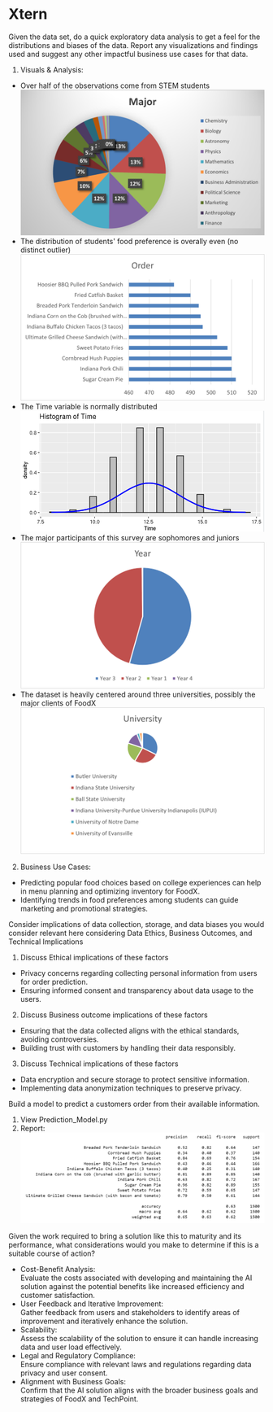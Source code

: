 # Xtern
Given the data set, do a quick exploratory data analysis to get a feel for the distributions and biases of the data.  Report any visualizations and findings used and suggest any other impactful business use cases for that data.

1. Visuals & Analysis:
* Over half of the observations come from STEM students
![alt text](https://github.com/Aaron0825/Xtern/blob/main/pics/Major.png?raw=true)
* The distribution of students' food preference is overally even (no distinct outlier)
![alt text](https://github.com/Aaron0825/Xtern/blob/main/pics/OO.png?raw=true)
* The Time variable is normally distributed
![alt text](https://github.com/Aaron0825/Xtern/blob/main/pics/TT.png?raw=true)
* The major participants of this survey are sophomores and juniors
![alt text](https://github.com/Aaron0825/Xtern/blob/main/pics/Year.png?raw=true)
* The dataset is heavily centered around three universities, possibly the major clients of FoodX
![alt text](https://github.com/Aaron0825/Xtern/blob/main/pics/Universitypng.png?raw=true)

2. Business Use Cases:
* Predicting popular food choices based on college experiences can help in menu planning and optimizing inventory for FoodX.
* Identifying trends in food preferences among students can guide marketing and promotional strategies.

Consider implications of data collection, storage, and data biases you would consider relevant here considering Data Ethics, Business Outcomes, and Technical Implications

1. Discuss Ethical implications of these factors
* Privacy concerns regarding collecting personal information from users for order prediction.
* Ensuring informed consent and transparency about data usage to the users.
2. Discuss Business outcome implications of these factors
* Ensuring that the data collected aligns with the ethical standards, avoiding controversies.
* Building trust with customers by handling their data responsibly.
3. Discuss Technical implications of these factors
* Data encryption and secure storage to protect sensitive information.
* Implementing data anonymization techniques to preserve privacy.

Build a model to predict a customers order from their available information.

1. View Prediction_Model.py
2. Report:
   ![alt text](https://github.com/Aaron0825/Xtern/blob/main/pics/Report.png?raw=true)

Given the work required to bring a solution like this to maturity and its performance, what considerations would you make to determine if this is a suitable course of action?

* Cost-Benefit Analysis: <br />
Evaluate the costs associated with developing and maintaining the AI solution against the potential benefits like increased efficiency and customer satisfaction.
* User Feedback and Iterative Improvement: <br />
Gather feedback from users and stakeholders to identify areas of improvement and iteratively enhance the solution.
* Scalability: <br />
Assess the scalability of the solution to ensure it can handle increasing data and user load effectively.
* Legal and Regulatory Compliance: <br />
Ensure compliance with relevant laws and regulations regarding data privacy and user consent.
* Alignment with Business Goals: <br />
Confirm that the AI solution aligns with the broader business goals and strategies of FoodX and TechPoint.

